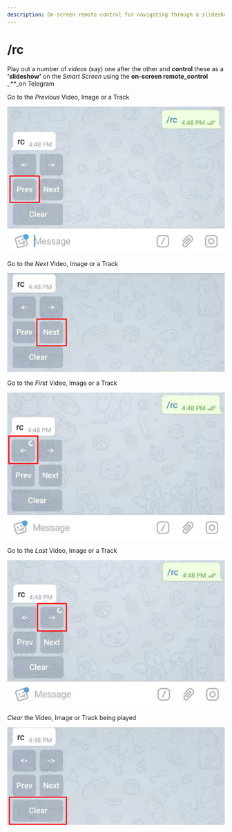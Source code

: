 ```yaml
---
description: On-screen remote control for navigating through a slideshow or a playlist
---
```


# /rc

Play out a number of _videos_ \(say\) one after the other and **control** these as a **'slideshow'** on the _Smart Screen_ using the **on-screen remote\_control** \__\*\*_\_on Telegram

Go to the _Previous_ Video, Image or a Track

![](../.gitbook/assets/rc_p_t.png)

Go to the _Next_ Video, Image or a Track

![](../.gitbook/assets/rc_n_t.png)

Go to the _First_ Video, Image or a Track

![](../.gitbook/assets/rc_f_t%20%281%29.png)

Go to the _Last_ Video, Image or a Track

![](../.gitbook/assets/rc_l_t%20%281%29.png)

_Clear_ the Video, Image or Track being played

![](../.gitbook/assets/rc_c_t%20%281%29.png)



